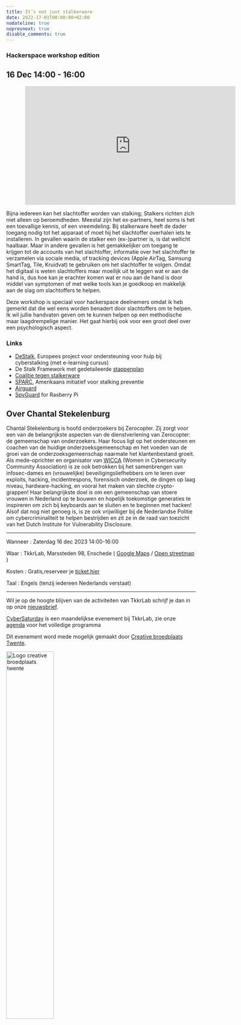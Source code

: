 ```yaml
---
title: It’s not just stalkerware
date: 2022-17-01T00:00:00+02:00
nodateline: true
noprevnext: true
disable_comments: true
---
```

### Hackerspace workshop edition

## 16 Dec 14:00 - 16:00 ##


<iframe style="margin: 0px 10%;" width="560" height="315" src="https://www.youtube.com/embed/BmDJHjlQPkk" title="YouTube video player" frameborder="0" allow="accelerometer; autoplay; clipboard-write; encrypted-media; gyroscope; picture-in-picture" allowfullscreen></iframe>


Bijna iedereen kan het slachtoffer worden van stalking; Stalkers richten zich niet alleen op beroemdheden. Meestal zijn het ex-partners, heel soms is het een toevallige kennis, of een vreemdeling. Bij stalkerware heeft de dader toegang nodig tot het apparaat of moet hij het slachtoffer overhalen iets te installeren. In gevallen waarin de stalker een (ex-)partner is, is dat wellicht haalbaar. Maar in andere gevallen is het gemakkelijker om toegang te krijgen tot de accounts van het slachtoffer, informatie over het slachtoffer te verzamelen via sociale media, of tracking devices (Apple AirTag, Samsung SmartTag, Tile, Kruidvat) te gebruiken om het slachtoffer te volgen. Omdat het digitaal is weten slachtoffers maar moeilijk uit te leggen wat er aan de hand is, dus hoe kan je erachter komen wat er nou aan de hand is door middel van symptomen of met welke tools kan je goedkoop en makkelijk aan de slag om slachtoffers te helpen.

Deze workshop is speciaal voor hackerspace deelnemers omdat ik heb gemerkt dat die wel eens worden benadert door slachtoffers om te helpen. Ik wil jullie handvaten geven om te kunnen helpen op een methodische maar laagdrempelige manier. Het gaat hierbij ook voor een groot deel over een psychologisch aspect.


### Links 

* [DeStalk](https://www.work-with-perpetrators.eu/destalk), Europees project voor ondersteuning voor hulp bij cyberstalking (met e-learning cursus) 
 * De Stalk Framework met gedetaileerde [stappenplan](https://www.work-with-perpetrators.eu/fileadmin/WWP_Network/redakteure/Projects/DeStalk/DeStalk_Toolkit_survivors_EN_221227_web.pdf)
* [Coalitie tegen stalkerware](https://stopstalkerware.org)
* [SPARC](http://stalkingawareness.org/), Amerikaans initiatief voor stalking preventie  
* [Airguard](https://github.com/seemoo-lab/AirGuard)
* [SpyGuard](https://github.com/SpyGuard) for Rasberry Pi


## Over Chantal Stekelenburg 

Chantal Stekelenburg is hoofd onderzoekers bij Zerocopter. Zij zorgt voor een van de belangrijkste aspecten van de dienstverlening van Zerocopter: de gemeenschap van onderzoekers. Haar focus ligt op het ondersteunen en coachen van de huidige onderzoeksgemeenschap en het voeden van de groei van de onderzoeksgemeenschap naarmate het klantenbestand groeit. Als mede-oprichter en organisator van [WICCA](https://wiccon.nl/) (Women in Cybersecurity Community Association) is ze ook betrokken bij het samenbrengen van infosec-dames en (vrouwelijke) beveiligingsliefhebbers om te leren over exploits, hacking, incidentrespons, forensisch onderzoek, de dingen op laag niveau, hardware-hacking, en vooral het maken van slechte crypto-grappen! Haar belangrijkste doel is om een gemeenschap van stoere vrouwen in Nederland op te bouwen en hopelijk toekomstige generaties te inspireren om zich bij keyboards aan te sluiten en te beginnen met hacken! Alsof dat nog niet genoeg is, is ze ook vrijwilliger bij de Nederlandse Politie om cybercriminaliteit te helpen bestrijden en zit ze in de raad van toezicht van het Dutch Institute for Vulnerability Disclosure.

<hr>

Wanneer : Zaterdag 16 dec 2023 14:00-16:00

Waar : TkkrLab, Marssteden 98, Enschede ( [Google Maps](https://www.google.com/maps/place/TkkrLab/@52.2162911,6.8203277,19z/data=!4m8!1m2!3m1!2sTkkrLab!3m4!1s0x47b8146d5a073413:0x19afd02a9c840a4!8m2!3d52.216342!4d6.8205508) / [Open streetmap](https://www.openstreetmap.org/search?query=marssteden%2098%2Censchede#map=19/52.21634/6.82055) )

Kosten : Gratis,reserveer je [ticket hier](https://tickets.tkkrlab.space/TkkrLab/ll7vu/)

Taal : Engels (tenzij iedereen Nederlands verstaat)

<hr>

Wil je op de hoogte blijven van de activiteiten van TkkrLab schrijf je dan in op onze [nieuwsbrief](http://eepurl.com/gLxrLD).

[CyberSaturday](/cybersaturdays/cybersaturday/) is een maandelijkse evenement bij TkkrLab, zie onze [agenda](/agenda/) voor het volledige programma

Dit evenement word mede mogelijk gemaakt door [Creative broedplaats Twente](http://www.creatievebroedplaatsentwente.nl/).

<img width=50% src="/images/Logo-Creatieve-Broedplaatsen-Twente.jpg"  alt="Logo creative broedplaats twente">
